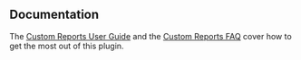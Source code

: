 ## Documentation

The [Custom Reports User Guide](https://matomo.org/docs/custom-reports/) and the [Custom Reports FAQ](https://matomo.org/faq/custom-reports/) cover how to get the most out of this plugin.
